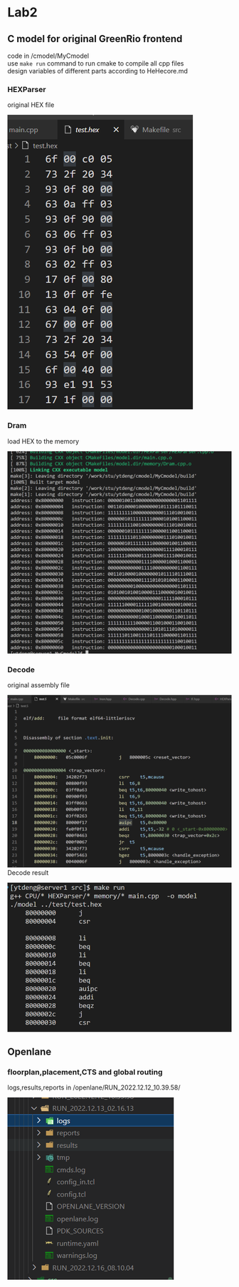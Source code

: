 # Lab2
## C model for original GreenRio frontend
code in /cmodel/MyCmodel   
use `make run` command to run cmake to compile all cpp files    
design variables of different parts according to HeHecore.md
### HEXParser
original HEX file     

![1](./pic/2-4.png)
### Dram
load HEX to the memory  

![1](./pic/2-2.png)
### Decode
original assembly file   

![1](./pic/2-5.png)
Decode result   

![1](./pic/2-3.png)
## Openlane
### floorplan,placement,CTS and global routing
logs,results,reports in /openlane/RUN_2022.12.12_10.39.58/   

![1](./pic/2-6.png)